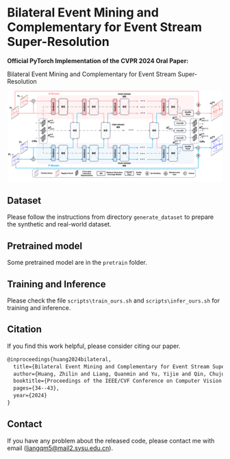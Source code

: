 # Bilateral Event Mining and Complementary for Event Stream Super-Resolution

**Official PyTorch Implementation of the CVPR 2024 Oral Paper:**

Bilateral Event Mining and Complementary for Event Stream Super-Resolution

<p align="left">
    <img src="models/BMCNet.png"/>
  <br>
</p>

## Dataset

Please follow the instructions from directory `generate_dataset` to prepare the synthetic and real-world dataset.

## Pretrained model

Some pretrained model are in the `pretrain` folder.

## Training and Inference

Please check the file `scripts\train_ours.sh` and `scripts\infer_ours.sh` for training and inference. 

## Citation

If you find this work helpful, please consider citing our paper.

```latex
@inproceedings{huang2024bilateral,
  title={Bilateral Event Mining and Complementary for Event Stream Super-Resolution},
  author={Huang, Zhilin and Liang, Quanmin and Yu, Yijie and Qin, Chujun and Zheng, Xiawu and Huang, Kai and Zhou, Zikun and Yang, Wenming},
  booktitle={Proceedings of the IEEE/CVF Conference on Computer Vision and Pattern Recognition},
  pages={34--43},
  year={2024}
}
```

## Contact

If you have any problem about the released code, please contact me with email (liangqm5@mail2.sysu.edu.cn).
